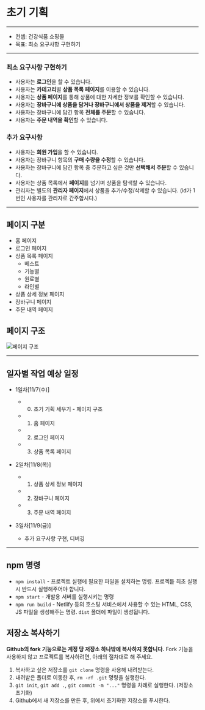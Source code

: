 # 초기 기획
---
- 컨셉: 건강식품 쇼핑몰
- 목표: 최소 요구사항 구현하기
---
### 최소 요구사항 구현하기
  - 사용자는 **로그인**을 할 수 있습니다.
  - 사용자는 **카테고리**별 **상품 목록 페이지**를 이용할 수 있습니다.
  - 사용자는 **상품 페이지**를 통해 상품에 대한 자세한 정보를 확인할 수 있습니다.
  - 사용자는 **장바구니에 상품을 담거나 장바구니에서 상품을 제거**할 수 있습니다.
  - 사용자는 장바구니에 담긴 항목 **전체를 주문**할 수 있습니다.
  - 사용자는 **주문 내역을 확인**할 수 있습니다.

### 추가 요구사항
  - 사용자는 **회원 가입**을 할 수 있습니다.
  - 사용자는 장바구니 항목의 **구매 수량을 수정**할 수 있습니다.
  - 사용자는 장바구니에 담긴 항목 중 주문하고 싶은 것만 **선택해서 주문**할 수 있습니다.
  - 사용자는 상품 목록에서 **페이지**를 넘기며 상품을 탐색할 수 있습니다.
  - 관리자는 별도의 **관리자 페이지**에서 상품을 추가/수정/삭제할 수 있습니다. (id가 1번인 사용자를 관리자로 간주합시다.)
---
## 페이지 구분
- 홈 페이지
- 로그인 페이지
- 상품 목록 페이지
  - 베스트
  - 기능별
  - 원료별
  - 라인별
- 상품 상세 정보 페이지
- 장바구니 페이지
- 주문 내역 페이지

## 페이지 구조
![페이지 구조](https://user-images.githubusercontent.com/37353837/48109880-90f3dd80-e28c-11e8-923a-135adde2c8a8.jpg)

---
## 일자별 작업 예상 일정
- 1일차[11/7(수)]
  - 0. 초기 기획 세우기 - 페이지 구조
  - 1. 홈 페이지
  - 2. 로그인 페이지
  - 3. 상품 목록 페이지

- 2일차[11/8(목)]
  - 1. 상품 상세 정보 페이지
  - 2. 장바구니 페이지
  - 3. 주문 내역 페이지

- 3일차[11/9(금)]
  - 추가 요구사항 구현, 디버깅


---
## npm 명령

- `npm install` - 프로젝트 실행에 필요한 파일을 설치하는 명령. 프로젝틑 최초 실행 시 반드시 실행해주어야 합니다.
- `npm start` - 개발용 서버를 실행시키는 명령
- `npm run build` - Netlify 등의 호스팅 서비스에서 사용할 수 있는 HTML, CSS, JS 파일을 생성해주는 명령. `dist` 폴더에 파일이 생성됩니다.

## 저장소 복사하기

**Github의 fork 기능으로는 계정 당 저장소 하나밖에 복사하지 못합니다.** Fork 기능을 사용하지 않고 프로젝트를 복사하려면, 아래의 절차대로 해 주세요.

1. 복사하고 싶은 저장소를 `git clone` 명령을 사용해 내려받는다.
1. 내려받은 폴더로 이동한 후, `rm -rf .git` 명령을 실행한다.
1. `git init`, `git add .`, `git commit -m "..."` 명령을 차례로 실행한다. (저장소 초기화)
1. Github에서 새 저장소를 만든 후, 위에서 초기화한 저장소를 푸시한다.
